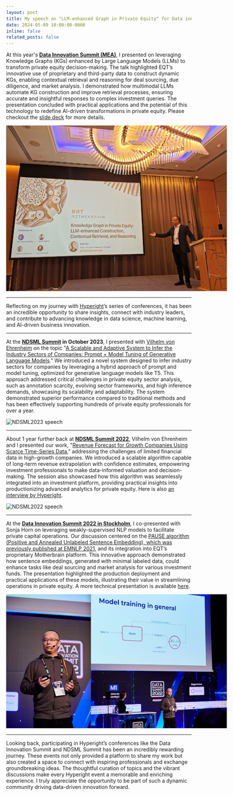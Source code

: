 ```yaml
---
layout: post
title: My speech on "LLM-enhanced Graph in Private Equity" for Data innovation Summit, and more ...
date: 2024-05-09 10:00:00-0000
inline: false
related_posts: false
---
```


At this year's **[Data Innovation Summit (MEA)](https://mea.datainnovationsummit.com)**, I presented on leveraging Knowledge Graphs (KGs) enhanced by Large Language Models (LLMs) to transform private equity decision-making. The talk highlighted EQT’s innovative use of proprietary and third-party data to construct dynamic KGs, enabling contextual retrieval and reasoning for deal sourcing, due diligence, and market analysis. I demonstrated how multimodal LLMs automate KG construction and improve retrieval processes, ensuring accurate and insightful responses to complex investment queries. The presentation concluded with practical applications and the potential of this technology to redefine AI-driven transformations in private equity. Please checkout the [slide deck](https://github.com/caolele/caolele.github.io/blob/main/assets/pdf/DIS-MEA-speech.pdf) for more details.

<img src="https://github.com/caolele/caolele.github.io/blob/main/assets/img/news/20240509-1.jpg?raw=true" alt="DIS-MAE speech" style="max-width: 600px;">

---

Reflecting on my journey with [Hyperight](https://hyperight.com/)’s series of conferences, it has been an incredible opportunity to share insights, connect with industry leaders, and contribute to advancing knowledge in data science, machine learning, and AI-driven business innovation.

---

At the **[NDSML Summit](https://ndsmlsummit.com) in October 2023**, I presented with [Vilhelm von Ehrenheim](https://www.breakit.se/artikel/38333/vilhelm-von-ehrenheim-amnar-eqt-for-qa-tech-jag-ar-otroligt-glad) on the topic "[A Scalable and Adaptive System to Infer the Industry Sectors of Companies: Prompt + Model Tuning of Generative Language Models](https://aclanthology.org/2023.finnlp-1.5/)." We introduced a novel system designed to infer industry sectors for companies by leveraging a hybrid approach of prompt and model tuning, optimized for generative language models like T5. This approach addressed critical challenges in private equity sector analysis, such as annotation scarcity, evolving sector frameworks, and high inference demands, showcasing its scalability and adaptability. The system demonstrated superior performance compared to traditional methods and has been effectively supporting hundreds of private equity professionals for over a year.

<img src="https://media.licdn.com/dms/image/v2/D4D22AQF3htZaJLNJOA/feedshare-shrink_800/feedshare-shrink_800/0/1698329187205?e=1738195200&v=beta&t=fVCurWL7brstNljYm29pHwZ6wrC9qZNKy0JbSsDriuQ" alt="NDSML2023 speech" style="max-width: 600px;">

---

About 1 year further back at **[NDSML Summit 2022](https://hyperight.com/revenue-forecast-for-growth-companies-using-scarce-time-series-data-lele-cao-vilhelm-von-ehrenheim-eqt-partners/)**, Vilhelm von Ehrenheim and I presented our work, "[Revenue Forecast for Growth Companies Using Scarce Time-Series Data](https://dl.acm.org/doi/10.1145/3511808.3557110)," addressing the challenges of limited financial data in high-growth companies. We introduced a scalable algorithm capable of long-term revenue extrapolation with confidence estimates, empowering investment professionals to make data-informed valuation and decision-making. The session also showcased how this algorithm was seamlessly integrated into an investment platform, providing practical insights into productionizing advanced analytics for private equity. Here is also [an interview by Hyperight](https://hyperight.com/forecasting-revenue-for-growth-companies-with-limited-data-interview-with-lele-cao-and-vilhelm-von-ehrenheim-eqt/).

<img src="https://media.licdn.com/dms/image/v2/C4D22AQH5LmAeLS8zew/feedshare-shrink_800/feedshare-shrink_800/0/1669129996114?e=1738195200&v=beta&t=29yrUHuY4AFZUkPx-dpx3DJ8GZUzAhUbB-Z7rmqCXv8" alt="NDSML2022 speech" style="max-width: 600px;">

---

At the **[Data Innovation Summit 2022 in Stockholm](https://hyperight.com/introducing-pause-a-deep-natural-language-model-for-the-private-markets-sonja-horn-lele-cao-eqt/)**, I co-presented with Sonja Horn on leveraging weakly-supervised NLP models to facilitate private capital operations. Our discussion centered on the [PAUSE algorithm (Positive and Annealed Unlabeled Sentence Embedding), which was previously published at EMNLP 2021](https://aclanthology.org/2021.emnlp-main.791/), and its integration into EQT’s proprietary Motherbrain platform. This innovative approach demonstrated how sentence embeddings, generated with minimal labeled data, could enhance tasks like deal sourcing and market analysis for various investment funds. The presentation highlighted the production deployment and practical applications of these models, illustrating their value in streamlining operations in private equity. A more technical presentation is available [here](https://aclanthology.org/2021.emnlp-main.791.mp4).

<img src="https://github.com/caolele/caolele.github.io/blob/main/assets/img/news/20240509-2.jpg?raw=true" alt="DIS2022 speech" style="max-width: 600px;">

---

Looking back, participating in Hyperight’s conferences like the Data Innovation Summit and NDSML Summit has been an incredibly rewarding journey. These events not only provided a platform to share my work but also created a space to connect with inspiring professionals and exchange groundbreaking ideas. The thoughtful curation of topics and the vibrant discussions make every Hyperight event a memorable and enriching experience. I truly appreciate the opportunity to be part of such a dynamic community driving data-driven innovation forward.